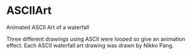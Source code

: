 # ASCIIArt
Animated ASCII Art of a waterfall

Three different drawings using ASCII were looped so give an animation effect.
Each ASCII waterfall art drawing was drawn by Nikko Pang.
